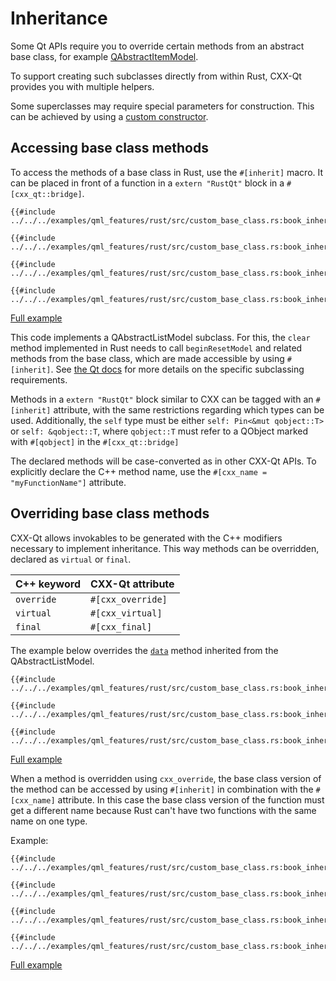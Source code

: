 <!--
SPDX-FileCopyrightText: 2023 Klarälvdalens Datakonsult AB, a KDAB Group company <info@kdab.com>
SPDX-FileContributor: Leon Matthes <leon.matthes@kdab.com>

SPDX-License-Identifier: MIT OR Apache-2.0
-->

# Inheritance

Some Qt APIs require you to override certain methods from an abstract base class, for example [QAbstractItemModel](https://doc.qt.io/qt-6/qabstractitemmodel.html).

To support creating such subclasses directly from within Rust, CXX-Qt provides you with multiple helpers.

Some superclasses may require special parameters for construction.
This can be achieved by using a [custom constructor](https://docs.rs/cxx-qt/latest/cxx_qt/trait.Constructor.html).

## Accessing base class methods
To access the methods of a base class in Rust, use the `#[inherit]` macro.
It can be placed in front of a function in a `extern "RustQt"` block in a `#[cxx_qt::bridge]`.

```rust,ignore
{{#include ../../../examples/qml_features/rust/src/custom_base_class.rs:book_inherit_qalm}}

{{#include ../../../examples/qml_features/rust/src/custom_base_class.rs:book_inherit_qalm_impl_unsafe}}

{{#include ../../../examples/qml_features/rust/src/custom_base_class.rs:book_inherit_clear_signature}}
```

```rust,ignore
{{#include ../../../examples/qml_features/rust/src/custom_base_class.rs:book_inherit_clear}}
```
[Full example](https://github.com/KDAB/cxx-qt/blob/main/examples/qml_features/rust/src/custom_base_class.rs)

This code implements a QAbstractListModel subclass.
For this, the `clear` method implemented in Rust needs to call `beginResetModel` and related methods from the base class, which are made accessible by using `#[inherit]`.
See [the Qt docs](https://doc.qt.io/qt-6/qabstractlistmodel.html) for more details on the specific subclassing requirements.

Methods in a `extern "RustQt"` block similar to CXX can be tagged with an `#[inherit]` attribute, with the same restrictions regarding which types can be used.
Additionally, the `self` type must be either `self: Pin<&mut qobject::T>` or `self: &qobject::T`, where `qobject::T` must refer to a QObject marked with `#[qobject]` in the `#[cxx_qt::bridge]`

The declared methods will be case-converted as in other CXX-Qt APIs.
To explicitly declare the C++ method name, use the `#[cxx_name = "myFunctionName"]` attribute.

## Overriding base class methods

CXX-Qt allows invokables to be generated with the C++ modifiers necessary to implement inheritance.
This way methods can be overridden, declared as `virtual` or `final`.

| C++ keyword | CXX-Qt attribute              |
|-------------|-------------------------------|
| `override`  | `#[cxx_override]` |
| `virtual`   | `#[cxx_virtual]`  |
| `final`     | `#[cxx_final]`    |

The example below overrides the [`data`](https://doc.qt.io/qt-6/qabstractitemmodel.html#data) method inherited from the QAbstractListModel.
```rust,ignore
{{#include ../../../examples/qml_features/rust/src/custom_base_class.rs:book_inherit_qalm}}

{{#include ../../../examples/qml_features/rust/src/custom_base_class.rs:book_inherit_data_signature}}
```

```rust,ignore
{{#include ../../../examples/qml_features/rust/src/custom_base_class.rs:book_inherit_data}}
```
[Full example](https://github.com/KDAB/cxx-qt/blob/main/examples/qml_features/rust/src/custom_base_class.rs)

When a method is overridden using `cxx_override`, the base class version of the method can be accessed by using `#[inherit]` in combination with the `#[cxx_name]` attribute.
In this case the base class version of the function must get a different name because Rust can't have two functions with the same name on one type.

Example:
```rust,ignore
{{#include ../../../examples/qml_features/rust/src/custom_base_class.rs:book_inherit_qalm}}

{{#include ../../../examples/qml_features/rust/src/custom_base_class.rs:book_inherit_qalm_impl_safe}}

{{#include ../../../examples/qml_features/rust/src/custom_base_class.rs:book_inherit_can_fetch_more_signature}}
```

```rust,ignore
{{#include ../../../examples/qml_features/rust/src/custom_base_class.rs:book_inherit_can_fetch_more}}
```
[Full example](https://github.com/KDAB/cxx-qt/blob/main/examples/qml_features/rust/src/custom_base_class.rs)
